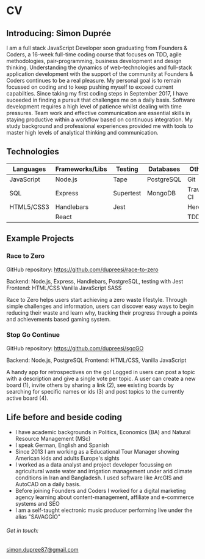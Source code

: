 # CV

## Introducing: Simon Duprée

I am a full stack JavaScript Developer soon graduating from Founders & Coders, a 16-week full-time coding course that focuses on TDD, agile methodologies, pair-programming, business development and design thinking. Understanding the dynamics of web-technologies and full-stack application development with the support of the community at Founders & Coders continues to be a real pleasure. My personal goal is to remain focussed on coding and to keep pushing myself to exceed current capabilties. Since taking my first coding steps in September 2017, I have suceeded in finding a pursuit that challenges me on a daily basis. Software development requires a high level of patience whilst dealing with time pressures. Team work and effective communication are essential skills in staying productive within a workflow based on continuous integration. My study background and professional experiences provided me with tools to master high levels of analytical thinking and communication. 

## Technologies 

|Languages    | Frameworks/Libs | Testing   | Databases     | Other      |
|-------------|-----------------|-----------|---------------|------------|
| JavaScript  | Node.js         | Tape      | PostgreSQL    | Git        |
| SQL         | Express         | Supertest | MongoDB       | Travis CI  |
| HTML5/CSS3  | Handlebars      | Jest      |               | Heroku     |
|             | React           |           |               | TDD        |

## Example Projects

### Race to Zero    
GitHub repository: https://github.com/dupreesi/race-to-zero

Backend: Node.js, Express, Handlebars, PostgreSQL, testing with Jest
Frontend: HTML/CSS Vanilla JavaScript SASS

Race to Zero helps users start achieving a zero waste lifestyle. Through simple challenges and information, users can discover easy ways to begin reducing their waste and learn why, tracking their progress through a points and achievements based gaming system.

### Stop Go Continue   
GitHub repository: https://github.com/dupreesi/sgcGO

Backend: Node.js, PostgreSQL
Frontend: HTML/CSS, Vanilla JavaScript

A handy app for retrospectives on the go!
Logged in users can post a topic with a description and give a single vote per topic. A user can create a new board (1), invite others by sharing a link (2), see existing boards by searching for specific names or ids (3) and post topics to the currently active board (4).

## Life before and beside coding  

- I have academic backgrounds in Politics, Economics (BA) and Natural Resource Management (MSc)
- I speak German, English and Spanish       
- Since 2013 I am working as a Educational Tour Manager showing American kids and adults Europe's sights
- I worked as a data analyst and project developer focussing on agricultural waste water and irrigation management under arid climate conditions in Iran and Bangladesh. I used software like ArcGIS and AutoCAD on a daily basis.
- Before joining Founders and Coders I worked for a digital marketing agency learning about content-management, affiliate and e-commerce systems and SEO
- I am a self-taught electronic music producer performing live under the alias "SAVAGGIO"

###### Get in touch:
simon.dupree87@gmail.com  



